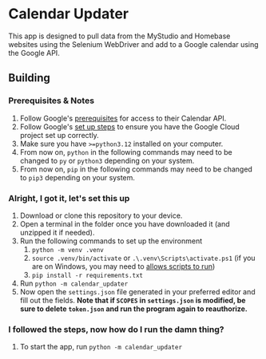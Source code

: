 # Calendar Updater

This app is designed to pull data from the MyStudio and Homebase websites using the Selenium WebDriver and add to a Google calendar using the Google API.

## Building
### Prerequisites & Notes
1. Follow Google's [prerequisites](https://developers.google.com/calendar/api/quickstart/python#prerequisites) for access to their Calendar API.
1. Follow Google's [set up steps](https://developers.google.com/calendar/api/quickstart/python#set_up_your_environment) to ensure you have the Google Cloud project set up correctly.
1. Make sure you have `>=python3.12` installed on your computer.
1. From now on, `python` in the following commands may need to be changed to `py` or `python3` depending on your system.
1. From now on, `pip` in the following commands may need to be changed to `pip3` depending on your system.
### Alright, I got it, let's set this up
1. Download or clone this repository to your device.
1. Open a terminal in the folder once you have downloaded it (and unzipped it if needed).
1. Run the following commands to set up the environment
    1. `python -m venv .venv`
    1. `source .venv/bin/activate` or `.\.venv\Scripts\activate.ps1` (if you are on Windows, you may need to [allows scripts to run](https://learn.microsoft.com/en-us/powershell/module/microsoft.powershell.security/set-executionpolicy#:~:text=Copy-,Set%2DExecutionPolicy%20%2DExecutionPolicy%20RemoteSigned,-%2DScope%20LocalMachine%0AGet))
    1. `pip install -r requirements.txt`
1. Run `python -m calendar_updater`
1. Now open the `settings.json` file generated in your preferred editor and fill out the fields. **Note that if `SCOPES` in `settings.json` is modified, be sure to delete `token.json` and run the program again to reauthorize.**
### I followed the steps, now how do I run the damn thing?
1. To start the app, run `python -m calendar_updater`
